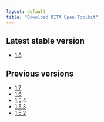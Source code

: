 ```yaml
---
layout: default
title: "Download DITA Open Toolkit"
---
```


Latest stable version
---------------------

* [1.8](http://sourceforge.net/projects/dita-ot/files/DITA-OT%20Stable%20Release/DITA%20Open%20Toolkit%201.8/)

Previous versions
---------------------

* [1.7](http://sourceforge.net/projects/dita-ot/files/DITA-OT%20Stable%20Release/DITA%20Open%20Toolkit%201.7/)
* [1.6](http://sourceforge.net/projects/dita-ot/files/DITA-OT%20Stable%20Release/DITA%20Open%20Toolkit%201.6/)
* [1.5.4](http://sourceforge.net/projects/dita-ot/files/DITA-OT%20Stable%20Release/DITA%20Open%20Toolkit%201.5.4/)
* [1.5.3](http://sourceforge.net/projects/dita-ot/files/DITA-OT%20Stable%20Release/DITA%20Open%20Toolkit%201.5.3/)
* [1.5.2](http://sourceforge.net/projects/dita-ot/files/DITA-OT%20Stable%20Release/DITA%20Open%20Toolkit%201.5.2/)
